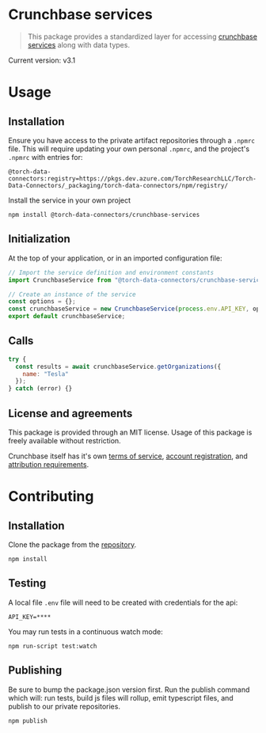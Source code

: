 # Crunchbase services

> This package provides a standardized layer for accessing [crunchbase services](https://data.crunchbase.com/docs/using-the-api) along with data types.

Current version: v3.1

# Usage

## Installation

Ensure you have access to the private artifact repositories through a `.npmrc` file.
This will require updating your own personal `.npmrc`, and the project's `.npmrc` with entries for:

```
@torch-data-connectors:registry=https://pkgs.dev.azure.com/TorchResearchLLC/Torch-Data-Connectors/_packaging/torch-data-connectors/npm/registry/
```

Install the service in your own project

```
npm install @torch-data-connectors/crunchbase-services
```

## Initialization

At the top of your application, or in an imported configuration file:

```js
// Import the service definition and environment constants
import CrunchbaseService from "@torch-data-connectors/crunchbase-services";

// Create an instance of the service
const options = {};
const crunchbaseService = new CrunchbaseService(process.env.API_KEY, options);
export default crunchbaseService;
```

## Calls

```js
try {
  const results = await crunchbaseService.getOrganizations({
    name: "Tesla"
  });
} catch (error) {}
```

## License and agreements

This package is provided through an MIT license. Usage of this package is freely available without restriction.

Crunchbase itself has it's own
[terms of service](https://about.crunchbase.com/terms-of-service/),
[account registration](https://about.crunchbase.com/products/crunchbase-for-applications/),
and [attribution requirements](https://data.crunchbase.com/docs/using-the-api#section-using-the-rest-api).

# Contributing

## Installation

Clone the package from the [repository](https://dev.azure.com/TorchResearchLLC/TORCH%20Demo%20Backlog/_git/crunchbase-service).

```
npm install
```

## Testing

A local file `.env` file will need to be created with credentials for the api:

```text
API_KEY=****
```

You may run tests in a continuous watch mode:

```
npm run-script test:watch
```

## Publishing

Be sure to bump the package.json version first.
Run the publish command which will: run tests, build js files will rollup, emit typescript files, and publish to our private repositories.

```
npm publish
```
